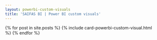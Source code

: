 ```yaml
---
layout: powerbi-custom-visuals
title: 'SAIFAS BI | Power BI custom visuals'
---
```

{% for post in site.posts %}
  {% include card-powerbi-custom-visual.html %}
{% endfor %}
